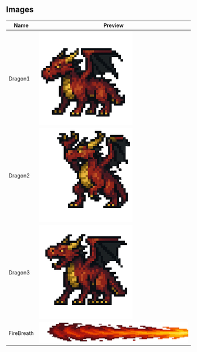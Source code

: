 ## Images

| Name             | Preview                          |
|------------------|----------------------------------|
| Dragon1  | ![Dragon1](Dragon1.png)   |
| Dragon2  | ![Dragon2](Dragon2.png)   |
| Dragon3  | ![Dragon3](Dragon3.png)   |
| FireBreath  | ![FireBreath](FireBreath.png)   |
